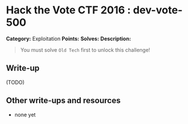 # Hack the Vote CTF 2016 : dev-vote-500

**Category:** Exploitation
**Points:**
**Solves:**
**Description:**

> You must solve `Old Tech` first to unlock this challenge!

## Write-up

(TODO)

## Other write-ups and resources

* none yet
